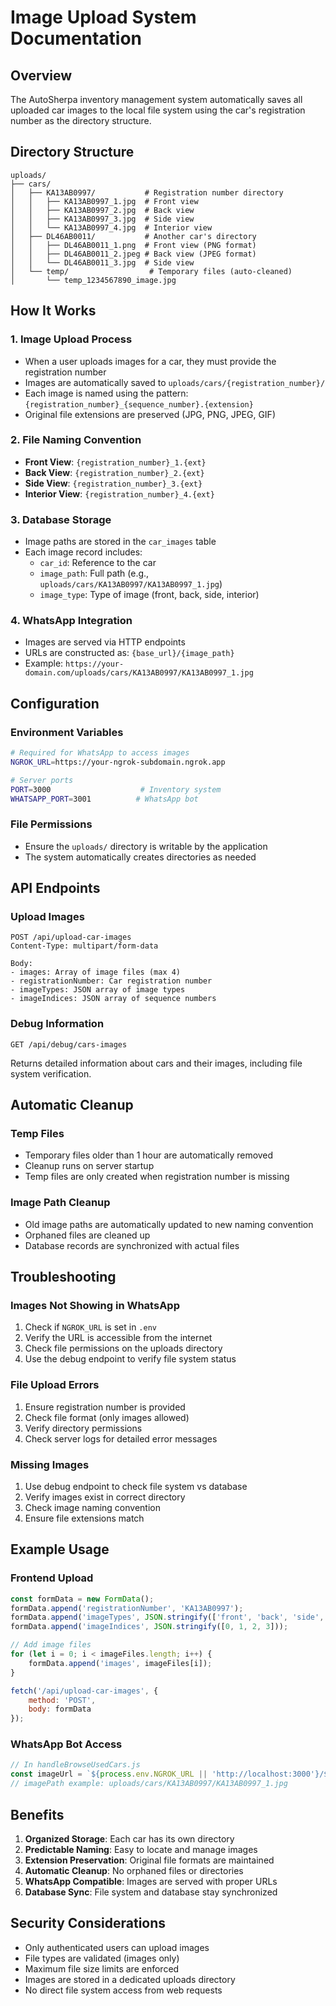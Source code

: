 # Image Upload System Documentation

## Overview
The AutoSherpa inventory management system automatically saves all uploaded car images to the local file system using the car's registration number as the directory structure.

## Directory Structure
```
uploads/
├── cars/
│   ├── KA13AB0997/           # Registration number directory
│   │   ├── KA13AB0997_1.jpg  # Front view
│   │   ├── KA13AB0997_2.jpg  # Back view
│   │   ├── KA13AB0997_3.jpg  # Side view
│   │   └── KA13AB0997_4.jpg  # Interior view
│   ├── DL46AB0011/           # Another car's directory
│   │   ├── DL46AB0011_1.png  # Front view (PNG format)
│   │   ├── DL46AB0011_2.jpeg # Back view (JPEG format)
│   │   └── DL46AB0011_3.jpg  # Side view
│   └── temp/                  # Temporary files (auto-cleaned)
│       └── temp_1234567890_image.jpg
```

## How It Works

### 1. Image Upload Process
- When a user uploads images for a car, they must provide the registration number
- Images are automatically saved to `uploads/cars/{registration_number}/`
- Each image is named using the pattern: `{registration_number}_{sequence_number}.{extension}`
- Original file extensions are preserved (JPG, PNG, JPEG, GIF)

### 2. File Naming Convention
- **Front View**: `{registration_number}_1.{ext}`
- **Back View**: `{registration_number}_2.{ext}`
- **Side View**: `{registration_number}_3.{ext}`
- **Interior View**: `{registration_number}_4.{ext}`

### 3. Database Storage
- Image paths are stored in the `car_images` table
- Each image record includes:
  - `car_id`: Reference to the car
  - `image_path`: Full path (e.g., `uploads/cars/KA13AB0997/KA13AB0997_1.jpg`)
  - `image_type`: Type of image (front, back, side, interior)

### 4. WhatsApp Integration
- Images are served via HTTP endpoints
- URLs are constructed as: `{base_url}/{image_path}`
- Example: `https://your-domain.com/uploads/cars/KA13AB0997/KA13AB0997_1.jpg`

## Configuration

### Environment Variables
```bash
# Required for WhatsApp to access images
NGROK_URL=https://your-ngrok-subdomain.ngrok.app

# Server ports
PORT=3000                    # Inventory system
WHATSAPP_PORT=3001          # WhatsApp bot
```

### File Permissions
- Ensure the `uploads/` directory is writable by the application
- The system automatically creates directories as needed

## API Endpoints

### Upload Images
```
POST /api/upload-car-images
Content-Type: multipart/form-data

Body:
- images: Array of image files (max 4)
- registrationNumber: Car registration number
- imageTypes: JSON array of image types
- imageIndices: JSON array of sequence numbers
```

### Debug Information
```
GET /api/debug/cars-images
```
Returns detailed information about cars and their images, including file system verification.

## Automatic Cleanup

### Temp Files
- Temporary files older than 1 hour are automatically removed
- Cleanup runs on server startup
- Temp files are only created when registration number is missing

### Image Path Cleanup
- Old image paths are automatically updated to new naming convention
- Orphaned files are cleaned up
- Database records are synchronized with actual files

## Troubleshooting

### Images Not Showing in WhatsApp
1. Check if `NGROK_URL` is set in `.env`
2. Verify the URL is accessible from the internet
3. Check file permissions on the uploads directory
4. Use the debug endpoint to verify file system status

### File Upload Errors
1. Ensure registration number is provided
2. Check file format (only images allowed)
3. Verify directory permissions
4. Check server logs for detailed error messages

### Missing Images
1. Use debug endpoint to check file system vs database
2. Verify images exist in correct directory
3. Check image naming convention
4. Ensure file extensions match

## Example Usage

### Frontend Upload
```javascript
const formData = new FormData();
formData.append('registrationNumber', 'KA13AB0997');
formData.append('imageTypes', JSON.stringify(['front', 'back', 'side', 'interior']));
formData.append('imageIndices', JSON.stringify([0, 1, 2, 3]));

// Add image files
for (let i = 0; i < imageFiles.length; i++) {
    formData.append('images', imageFiles[i]);
}

fetch('/api/upload-car-images', {
    method: 'POST',
    body: formData
});
```

### WhatsApp Bot Access
```javascript
// In handleBrowseUsedCars.js
const imageUrl = `${process.env.NGROK_URL || 'http://localhost:3000'}/${imagePath}`;
// imagePath example: uploads/cars/KA13AB0997/KA13AB0997_1.jpg
```

## Benefits

1. **Organized Storage**: Each car has its own directory
2. **Predictable Naming**: Easy to locate and manage images
3. **Extension Preservation**: Original file formats are maintained
4. **Automatic Cleanup**: No orphaned files or directories
5. **WhatsApp Compatible**: Images are served with proper URLs
6. **Database Sync**: File system and database stay synchronized

## Security Considerations

- Only authenticated users can upload images
- File types are validated (images only)
- Maximum file size limits are enforced
- Images are stored in a dedicated uploads directory
- No direct file system access from web requests
